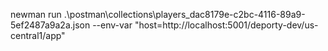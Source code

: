 newman run .\postman\collections\players_dac8179e-c2bc-4116-89a9-5ef2487a9a2a.json --env-var "host=http://localhost:5001/deporty-dev/us-central1/app"